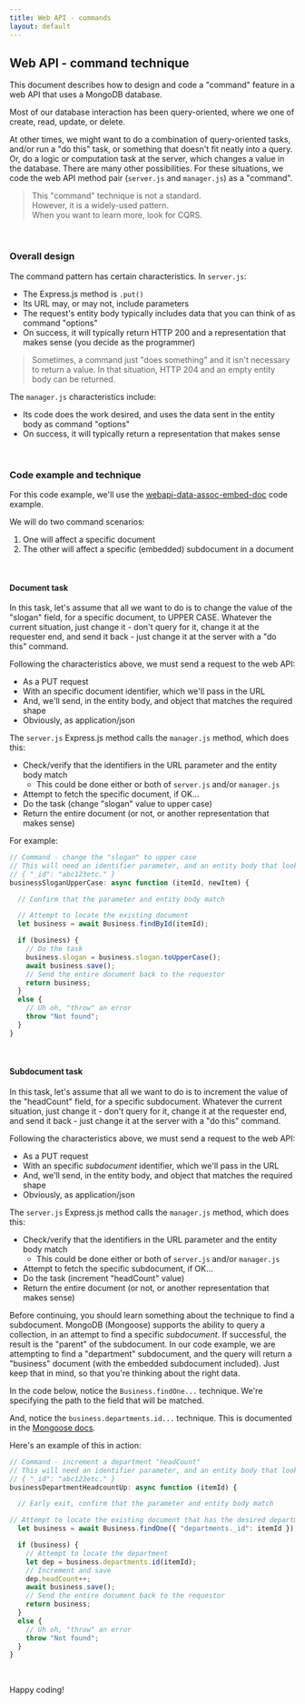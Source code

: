 ```yaml
---
title: Web API - commands
layout: default
---
```


## Web API - command technique

This document describes how to design and code a "command" feature in a web API that uses a MongoDB database. 

Most of our database interaction has been query-oriented, where we one of create, read, update, or delete. 

At other times, we might want to do a combination of query-oriented tasks, and/or run a "do this" task, or something that doesn't fit neatly into a query. Or, do a logic or computation task at the server, which changes a value in the database. There are many other possibilities. For these situations, we code the web API method pair (`server.js` and `manager.js`) as a "command". 

> This "command" technique is not a standard.  
> However, it is a widely-used pattern.  
> When you want to learn more, look for CQRS.  

<br>

### Overall design

The command pattern has certain characteristics. In `server.js`:
* The Express.js method is `.put()` 
* Its URL may, or may not, include parameters 
* The request's entity body typically includes data that you can think of as command "options" 
* On success, it will typically return HTTP 200 and a representation that makes sense (you decide as the programmer) 

> Sometimes, a command just "does something" and it isn't necessary to return a value. In that situation, HTTP 204 and an empty entity body can be returned. 

The `manager.js` characteristics include: 
* Its code does the work desired, and uses the data sent in the entity body as command "options" 
* On success, it will typically return a representation that makes sense 

<br>

### Code example and technique

For this code example, we'll use the [webapi-data-assoc-embed-doc](https://github.com/sictweb/bti425/tree/master/Week_09/webapi-data-assoc-embed-doc) code example. 

We will do two command scenarios:
1. One will affect a specific document
1. The other will affect a specific (embedded) subdocument in a document

<br>

#### Document task 

In this task, let's assume that all we want to do is to change the value of the "slogan" field, for a specific document, to UPPER CASE. Whatever the current situation, just change it - don't query for it, change it at the requester end, and send it back - just change it at the server with a "do this" command. 

Following the characteristics above, we must send a request to the web API:
* As a PUT request
* With an specific document identifier, which we'll pass in the URL 
* And, we'll send, in the entity body, and object that matches the required shape 
* Obviously, as application/json 

The `server.js` Express.js method calls the `manager.js` method, which does this:
* Check/verify that the identifiers in the URL parameter and the entity body match 
  * This could be done either or both of `server.js` and/or `manager.js` 
* Attempt to fetch the specific document, if OK...
* Do the task (change "slogan" value to upper case)
* Return the entire document (or not, or another representation that makes sense)

For example:

```js
// Command - change the "slogan" to upper case
// This will need an identifier parameter, and an entity body that looks like this...
// { "_id": "abc123etc." }
businessSloganUpperCase: async function (itemId, newItem) {

  // Confirm that the parameter and entity body match

  // Attempt to locate the existing document
  let business = await Business.findById(itemId);

  if (business) {
    // Do the task
    business.slogan = business.slogan.toUpperCase();
    await business.save();
    // Send the entire document back to the requestor
    return business;
  }
  else {
    // Uh oh, "throw" an error
    throw "Not found";
  }
}
```

<br>

#### Subdocument task

In this task, let's assume that all we want to do is to increment the value of the "headCount" field, for a specific subdocument. Whatever the current situation, just change it - don't query for it, change it at the requester end, and send it back - just change it at the server with a "do this" command. 

Following the characteristics above, we must send a request to the web API:
* As a PUT request
* With an specific *subdocument* identifier, which we'll pass in the URL 
* And, we'll send, in the entity body, and object that matches the required shape 
* Obviously, as application/json 

The `server.js` Express.js method calls the `manager.js` method, which does this:
* Check/verify that the identifiers in the URL parameter and the entity body match 
  * This could be done either or both of `server.js` and/or `manager.js` 
* Attempt to fetch the specific subdocument, if OK...
* Do the task (increment "headCount" value)
* Return the entire document (or not, or another representation that makes sense)

Before continuing, you should learn something about the technique to find a subdocument. MongoDB (Mongoose) supports the ability to query a collection, in an attempt to find a specific *subdocument*. If successful, the result is the "parent" of the subdocument. In our code example, we are attempting to find a "department" subdocument, and the query will return a "business" document (with the embedded subdocument included). Just keep that in mind, so that you're thinking about the right data. 

In the code below, notice the `Business.findOne...` technique. We're specifying the path to the field that will be matched. 

And, notice the `business.departments.id...` technique. This is documented in the [Mongoose docs](https://mongoosejs.com/docs/subdocs.html#finding-a-subdocument).

Here's an example of this in action:

```js
// Command - increment a department "headCount"
// This will need an identifier parameter, and an entity body that looks like this...
// { "_id": "abc123etc." }
businessDepartmentHeadcountUp: async function (itemId) {

  // Early exit, confirm that the parameter and entity body match

// Attempt to locate the existing document that has the desired department
  let business = await Business.findOne({ "departments._id": itemId });

  if (business) {
    // Attempt to locate the department
    let dep = business.departments.id(itemId);
    // Increment and save
    dep.headCount++;
    await business.save();
    // Send the entire document back to the requestor
    return business;
  }
  else {
    // Uh oh, "throw" an error
    throw "Not found";
  }
}
```

<br>

Happy coding!

<br>

